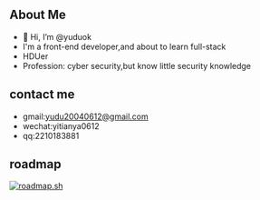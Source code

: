 ## About Me
- 👋 Hi, I’m @yuduok
- I'm a front-end developer,and about to learn full-stack
- HDUer
- Profession: cyber security,but know little security knowledge

## contact me
- gmail:yudu20040612@gmail.com
- wechat:yitianya0612
- qq:2210183881

## roadmap
[![roadmap.sh](https://roadmap.sh/card/tall/6698ae87ff02ffb6690cc209?variant=dark)](https://roadmap.sh)
<!---
yuduok/yuduok is a ✨ special ✨ repository because its `README.md` (this file) appears on your GitHub profile.
You can click the Preview link to take a look at your changes.
--->

